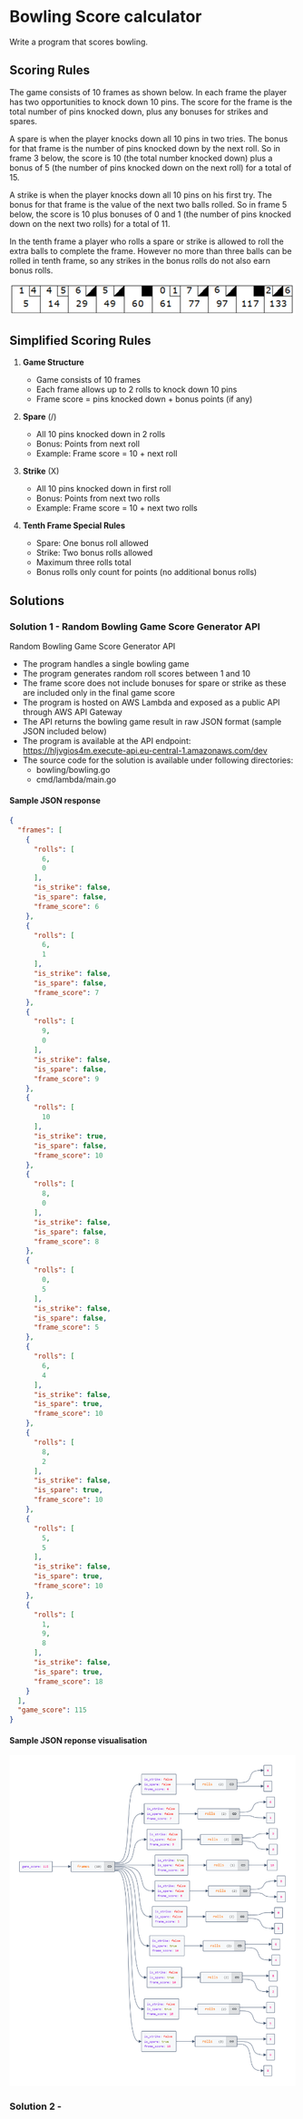 # Bowling Score calculator

Write a program that scores bowling.

## Scoring Rules
 
The game consists of 10 frames as shown below.  In each frame the player has two opportunities to knock down 10 pins.  The score for the frame is the total number of pins knocked down, plus any bonuses for strikes and spares.

A spare is when the player knocks down all 10 pins in two tries.  The bonus for that frame is the number of pins knocked down by the next roll.  So in frame 3 below, the score is 10 (the total number knocked down) plus a bonus of 5 (the number of pins knocked down on the next roll) for a total of 15.  

A strike is when the player knocks down all 10 pins on his first try.  The bonus for that frame is the value of the next two balls rolled.  So in frame 5 below, the score is 10 plus bonuses of 0 and 1 (the number of pins knocked down on the next two rolls) for a total of 11.

In the tenth frame a player who rolls a spare or strike is allowed to roll the extra balls to complete the frame.  However no more than three balls can be rolled in tenth frame, so any strikes in the bonus rolls do not also earn bonus rolls.

![Bowling Scorecard](assets/exercise.png)

## Simplified Scoring Rules

1. **Game Structure**
   - Game consists of 10 frames
   - Each frame allows up to 2 rolls to knock down 10 pins
   - Frame score = pins knocked down + bonus points (if any)

2. **Spare** (/)
   - All 10 pins knocked down in 2 rolls
   - Bonus: Points from next roll
   - Example: Frame score = 10 + next roll

3. **Strike** (X)
   - All 10 pins knocked down in first roll
   - Bonus: Points from next two rolls
   - Example: Frame score = 10 + next two rolls

4. **Tenth Frame Special Rules**
   - Spare: One bonus roll allowed
   - Strike: Two bonus rolls allowed
   - Maximum three rolls total
   - Bonus rolls only count for points (no additional bonus rolls)

## Solutions

### Solution 1 - Random Bowling Game Score Generator API

Random Bowling Game Score Generator API
- The program handles a single bowling game
- The program generates random roll scores between 1 and 10
- The frame score does not include bonuses for spare or strike as these are included only in the final game score
- The program is hosted on AWS Lambda and exposed as a public API through AWS API Gateway
- The API returns the bowling game result in raw JSON format (sample JSON included below)
- The program is available at the API endpoint: https://hljvgios4m.execute-api.eu-central-1.amazonaws.com/dev
- The source code for the solution is available under following directories:
   - bowling/bowling.go
   - cmd/lambda/main.go

#### Sample JSON response
```JSON
{
  "frames": [
    {
      "rolls": [
        6,
        0
      ],
      "is_strike": false,
      "is_spare": false,
      "frame_score": 6
    },
    {
      "rolls": [
        6,
        1
      ],
      "is_strike": false,
      "is_spare": false,
      "frame_score": 7
    },
    {
      "rolls": [
        9,
        0
      ],
      "is_strike": false,
      "is_spare": false,
      "frame_score": 9
    },
    {
      "rolls": [
        10
      ],
      "is_strike": true,
      "is_spare": false,
      "frame_score": 10
    },
    {
      "rolls": [
        8,
        0
      ],
      "is_strike": false,
      "is_spare": false,
      "frame_score": 8
    },
    {
      "rolls": [
        0,
        5
      ],
      "is_strike": false,
      "is_spare": false,
      "frame_score": 5
    },
    {
      "rolls": [
        6,
        4
      ],
      "is_strike": false,
      "is_spare": true,
      "frame_score": 10
    },
    {
      "rolls": [
        8,
        2
      ],
      "is_strike": false,
      "is_spare": true,
      "frame_score": 10
    },
    {
      "rolls": [
        5,
        5
      ],
      "is_strike": false,
      "is_spare": true,
      "frame_score": 10
    },
    {
      "rolls": [
        1,
        9,
        8
      ],
      "is_strike": false,
      "is_spare": true,
      "frame_score": 18
    }
  ],
  "game_score": 115
}
```

#### Sample JSON reponse visualisation
![Random Bowling Game Score Generator sample](assets/random_bowling_game_score_generator_sample.png)
   
### Solution 2 - 